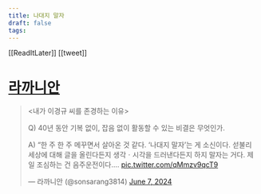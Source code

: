 ```yaml
---
title: 나대지 말자
draft: false
tags:
---
```

 

[[ReadItLater]] [[tweet]]

# [라까니안](https://twitter.com/sonsarang3814/status/1799212152403927169)

> <내가 이경규 씨를 존경하는 이유>  
>   
> Q) 40년 동안 기복 없이, 잡음 없이 활동할 수 있는 비결은 무엇인가.  
>   
> A) “한 주 한 주 메꾸면서 살아온 것 같다. ‘나대지 말자’는 게 소신이다. 섣불리 세상에 대해 글을 올린다든지 생각ㆍ시각을 드러낸다든지 하지 말자는 거다. 제일 조심하는 건 음주운전이다.… [pic.twitter.com/qMmzv9qcT9](https://t.co/qMmzv9qcT9)
> 
> — 라까니안 (@sonsarang3814) [June 7, 2024](https://twitter.com/sonsarang3814/status/1799212152403927169?ref_src=twsrc%5Etfw)